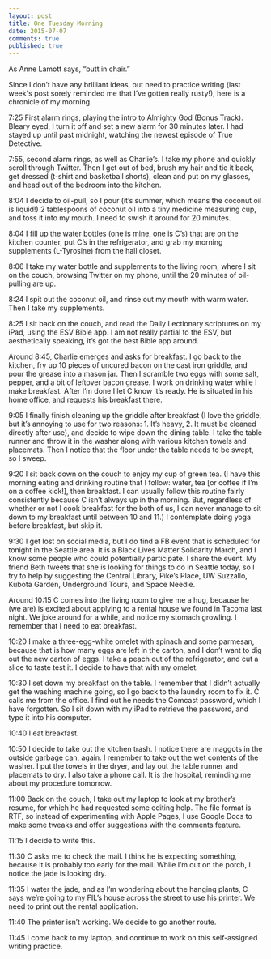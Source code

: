 ```yaml
---
layout: post
title: One Tuesday Morning
date: 2015-07-07
comments: true
published: true
---
```


As Anne Lamott says, “butt in chair.”

Since I don’t have any brilliant ideas, but need to practice writing (last week's post sorely reminded me that I’ve gotten really rusty!), here is a chronicle of my morning.

7:25 First alarm rings, playing the intro to Almighty God (Bonus Track). Bleary eyed, I turn it off and set a new alarm for 30 minutes later. I had stayed up until past midnight, watching the newest episode of True Detective.

7:55, second alarm rings, as well as Charlie’s. I take my phone and quickly scroll through Twitter. Then I get out of bed, brush my hair and tie it back, get dressed (t-shirt and basketball shorts), clean and put on my glasses, and head out of the bedroom into the kitchen.

8:04 I decide to oil-pull, so I pour (it’s summer, which means the coconut oil is liquid!) 2 tablespoons of coconut oil into a tiny medicine measuring cup, and toss it into my mouth. I need to swish it around for 20 minutes.

8:04 I fill up the water bottles (one is mine, one is C’s) that are on the kitchen counter, put C’s in the refrigerator, and grab my morning supplements (L-Tyrosine) from the hall closet.

8:06 I take my water bottle and supplements to the living room, where I sit on the couch, browsing Twitter on my phone, until the 20 minutes of oil-pulling are up.

8:24 I spit out the coconut oil, and rinse out my mouth with warm water. Then I take my supplements.

8:25 I sit back on the couch, and read the Daily Lectionary scriptures on my iPad, using the ESV Bible app. I am not really partial to the ESV, but aesthetically speaking, it’s got the best Bible app around.

Around 8:45, Charlie emerges and asks for breakfast. I go back to the kitchen, fry up 10 pieces of uncured bacon on the cast iron griddle, and pour the grease into a mason jar. Then I scramble two eggs with some salt, pepper, and a bit of leftover bacon grease. I work on drinking water while I make breakfast. After I’m done I let C know it’s ready. He is situated in his home office, and requests his breakfast there.

9:05 I finally finish cleaning up the griddle after breakfast (I love the griddle, but it’s annoying to use for two reasons: 1. It’s heavy, 2. It must be cleaned directly after use), and decide to wipe down the dining table. I take the table runner and throw it in the washer along with various kitchen towels and placemats. Then I notice that the floor under the table needs to be swept, so I sweep.

9:20 I sit back down on the couch to enjoy my cup of green tea. (I have this morning eating and drinking routine that I follow: water, tea [or coffee if I’m on a coffee kick!], then breakfast. I can usually follow this routine fairly consistently because C isn’t always up in the morning. But, regardless of whether or not I cook breakfast for the both of us, I can never manage to sit down to my breakfast until between 10 and 11.) I contemplate doing yoga before breakfast, but skip it.

9:30 I get lost on social media, but I do find a FB event that is scheduled for tonight in the Seattle area. It is a Black Lives Matter Solidarity March, and I know some people who could potentially participate. I share the event. My friend Beth tweets that she is looking for things to do in Seattle today, so I try to help by suggesting the Central Library, Pike’s Place, UW Suzzallo, Kubota Garden, Underground Tours, and Space Needle.

Around 10:15 C comes into the living room to give me a hug, because he (we are) is excited about applying to a rental house we found in Tacoma last night. We joke around for a while, and notice my stomach growling. I remember that I need to eat breakfast.

10:20 I make a three-egg-white omelet with spinach and some parmesan, because that is how many eggs are left in the carton, and I don’t want to dig out the new carton of eggs. I take a peach out of the refrigerator, and cut a slice to taste test it. I decide to have that with my omelet.

10:30 I set down my breakfast on the table. I remember that I didn’t actually get the washing machine going, so I go back to the laundry room to fix it. C calls me from the office. I find out he needs the Comcast password, which I have forgotten. So I sit down with my iPad to retrieve the password, and type it into his computer.

10:40 I eat breakfast.

10:50 I decide to take out the kitchen trash. I notice there are maggots in the outside garbage can, again. I remember to take out the wet contents of the washer. I put the towels in the dryer, and lay out the table runner and placemats to dry. I also take a phone call. It is the hospital, reminding me about my procedure tomorrow.

11:00 Back on the couch, I take out my laptop to look at my brother’s resume, for which he had requested some editing help. The file format is RTF, so instead of experimenting with Apple Pages, I use Google Docs to make some tweaks and offer suggestions with the comments feature.

11:15 I decide to write this.

11:30 C asks me to check the mail. I think he is expecting something, because it is probably too early for the mail. While I’m out on the porch, I notice the jade is looking dry.

11:35 I water the jade, and as I’m wondering about the hanging plants, C says we’re going to my FIL’s house across the street to use his printer. We need to print out the rental application.

11:40 The printer isn’t working. We decide to go another route.

11:45 I come back to my laptop, and continue to work on this self-assigned writing practice.
